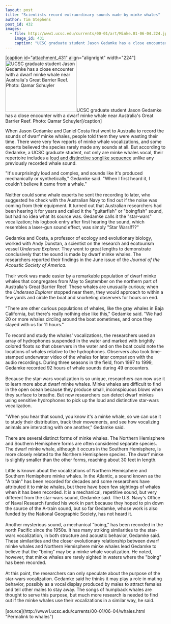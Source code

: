 ```yaml
---
layout: post
title: "Scientists record extraordinary sounds made by minke whales"
author: Tim Stephens
post_id: 432
images:
  - file: http://www1.ucsc.edu/currents/00-01/art/Minke.01-06-04.224.jpg
    image_id: 431
    caption: "UCSC graduate student Jason Gedamke has a close encounter with a dwarf minke whale near Australia's Great Barrier Reef. Photo: Qamar Schuyler"
---
```


[caption id="attachment_431" align="alignright" width="224"]<a href="http://localhost/mysite/wp-content/uploads/2001/06/Minke.01-06-04.224.jpg"><img class="size-full wp-image-431" src="http://localhost/mysite/wp-content/uploads/2001/06/Minke.01-06-04.224.jpg" alt="UCSC graduate student Jason Gedamke has a close encounter with a dwarf minke whale near Australia's Great Barrier Reef. Photo: Qamar Schuyler" width="224" height="162" /></a>UCSC graduate student Jason Gedamke has a close encounter with a dwarf minke whale near Australia's Great Barrier Reef. Photo: Qamar Schuyler[/caption]
<p>
  When Jason Gedamke and Daniel Costa first went to Australia to record the sounds of dwarf minke whales, people told them they were wasting their time. There were very few reports of minke whale vocalizations, and some experts believed the species rarely made any sounds at all. But according to Gedamke, a UCSC graduate student, not only are minke whales vocal, their repertoire includes a <a href="minke.wav">loud and distinctive songlike sequence</a> unlike any previously recorded whale sound.
</p>"It's surprisingly loud and complex, and sounds like it's produced mechanically or synthetically," Gedamke said. "When I first heard it, I couldn't believe it came from a whale."<br>
<br>
Neither could some whale experts he sent the recording to later, who suggested he check with the Australian Navy to find out if the noise was coming from their equipment. It turned out that Australian researchers had been hearing it for years and called it the "guitarfish" or "boingfish" sound, but had no idea what its source was. Gedamke calls it the "star-wars" vocalization; his logbook entry after first hearing the sound, which resembles a laser-gun sound effect, was simply "Star Wars!!??"<br>
<br>
Gedamke and Costa, a professor of ecology and evolutionary biology, worked with Andy Dunstan, a scientist on the research and ecotourism vessel <i>Undersea Explorer.</i> They went to great lengths to demonstrate conclusively that the sound is made by dwarf minke whales. The researchers reported their findings in the June issue of the <i>Journal of the Acoustic Society of America.</i><br>
<br>
Their work was made easier by a remarkable population of dwarf minke whales that congregates from May to September on the northern part of Australia's Great Barrier Reef. These whales are unusually curious; when the <i>Undersea Explorer</i> stopped near them, they would approach to within a few yards and circle the boat and snorkeling observers for hours on end.<br>
<br>
"There are other curious populations of whales, like the gray whales in Baja California, but there's really nothing else like this," Gedamke said. "We had 20 or more whales circling around the boat sometimes, and once they stayed with us for 11 hours."<br>
<br>
To record and study the whales' vocalizations, the researchers used an array of hydrophones suspended in the water and marked with brightly colored floats so that observers in the water and on the boat could note the locations of whales relative to the hydrophones. Observers also took time-stamped underwater video of the whales for later comparison with the audio recordings. During three seasons in the field, from 1997 to 1999, Gedamke recorded 92 hours of whale sounds during 49 encounters.<br>
<br>
Because the star-wars vocalization is so unique, researchers can now use it to learn more about dwarf minke whales. Minke whales are difficult to find in the open ocean because they produce small, inconspicuous blows when they surface to breathe. But now researchers can detect dwarf minkes using sensitive hydrophones to pick up the loud and distinctive star-wars vocalization.<br>
<br>
"When you hear that sound, you know it's a minke whale, so we can use it to study their distribution, track their movements, and see how vocalizing animals are interacting with one another," Gedamke said.<br>
<br>
There are several distinct forms of minke whales. The Northern Hemisphere and Southern Hemisphere forms are often considered separate species. The dwarf minke whale, although it occurs in the Southern Hemisphere, is more closely related to the Northern Hemisphere species. The dwarf minke is slightly smaller than the other forms, reaching about 30 feet in length.<br>
<br>
Little is known about the vocalizations of Northern Hemisphere and Southern Hemisphere minke whales. In the Atlantic, a sound known as the "A train" has been recorded for decades and some researchers have attributed it to minke whales, but there have been few sightings of whales when it has been recorded. It is a mechanical, repetitive sound, but very different from the star-wars sound, Gedamke said. The U.S. Navy's Office of Naval Research funded his work in part because they hoped to pin down the source of the A-train sound, but so far Gedamke, whose work is also funded by the National Geographic Society, has not heard it.<br>
<br>
Another mysterious sound, a mechanical "boing," has been recorded in the north Pacific since the 1950s. It has many striking similarities to the star-wars vocalization, in both structure and acoustic behavior, Gedamke said. These similarities and the closer evolutionary relationship between dwarf minke whales and Northern Hemisphere minke whales lead Gedamke to believe that the "boing" may be a minke whale vocalization. He noted, however, that minke whales are rarely sighted in waters where the "boing" has been recorded.<br>
<br>
At this point, the researchers can only speculate about the purpose of the star-wars vocalization. Gedamke said he thinks it may play a role in mating behavior, possibly as a vocal display produced by males to attract females and tell other males to stay away. The songs of humpback whales are thought to serve this purpose, but much more research is needed to find out if the minke whales use their vocalizations in a similar way, he said.<br>
<br>
[source](http://www1.ucsc.edu/currents/00-01/06-04/whales.html "Permalink to whales")

